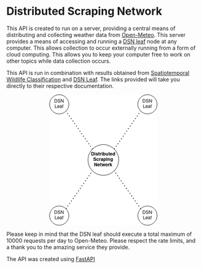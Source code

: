 # Distributed Scraping Network

This API is created to run on a server, providing a central means of distributing and collecting 
weather data from [Open-Meteo](https://open-meteo.com/). 
This server provides a means of accessing and running a [DSN leaf](https://github.com/Spatiotemporal-Wildlife-Classification/DSN-Leaf)
node at any computer. This allows collection to occur externally running from a form of cloud computing. 
This allows you to keep your computer free to work on other topics while data collection occurs. 

This API is run in combination with results obtained from [Spatiotemporal Wildlife Classification](https://trav-d13.github.io/spatiotemporal_wildlife_classification/)
and [DSN Leaf](). The links provided will take you directly to their respective documentation. 

<img height="341" src="resources/dsn.png" width="281" alt="taxonomic structure" style="display: block; margin: 0 auto"/>

Please keep in mind that the DSN leaf should execute a total maximum of 10000 requests per day to Open-Meteo. 
Please respect the rate limits, and a thank you to the amazing service they provide. 

The API was created using [FastAPI](https://fastapi.tiangolo.com/)
